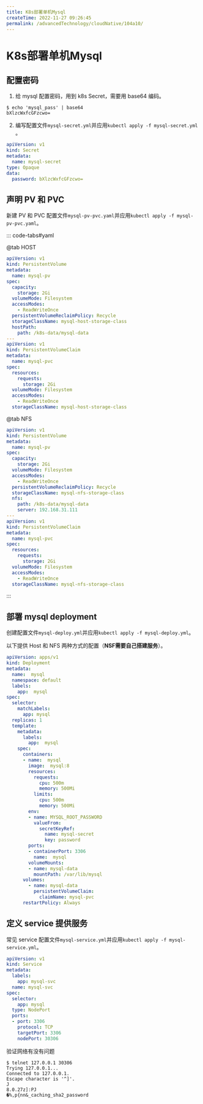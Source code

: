 ```yaml
---
title: K8s部署单机Mysql
createTime: 2022-11-27 09:26:45
permalink: /advancedTechnology/cloudNative/104a10/
---
```

# K8s部署单机Mysql

## 配置密码
1. 给 mysql 配置密码，用到 k8s Secret，需要用 base64 编码。

```shell
$ echo 'mysql_pass' | base64
bXlzcWxfcGFzcwo=
```

2. 编写配置文件`mysql-secret.yml`并应用`kubectl apply -f mysql-secret.yml `。
```yaml
apiVersion: v1
kind: Secret
metadata:
  name: mysql-secret
type: Opaque
data:
  password: bXlzcWxfcGFzcwo=
```

## 声明 PV 和 PVC

新建 PV 和 PVC 配置文件`mysql-pv-pvc.yaml`并应用`kubectl apply -f mysql-pv-pvc.yaml`。

::: code-tabs#yaml

@tab HOST
```yaml
apiVersion: v1
kind: PersistentVolume
metadata:
  name: mysql-pv
spec:
  capacity:
    storage: 2Gi
  volumeMode: Filesystem
  accessModes:
    - ReadWriteOnce
  persistentVolumeReclaimPolicy: Recycle
  storageClassName: mysql-host-storage-class
  hostPath:
    path: /k8s-data/mysql-data
---
apiVersion: v1
kind: PersistentVolumeClaim
metadata:
  name: mysql-pvc
spec:
  resources:
    requests:
      storage: 2Gi
  volumeMode: Filesystem
  accessModes:
    - ReadWriteOnce
  storageClassName: mysql-host-storage-class
```
@tab NFS

```yaml
apiVersion: v1
kind: PersistentVolume
metadata:
  name: mysql-pv
spec:
  capacity:
    storage: 2Gi
  volumeMode: Filesystem
  accessModes:
    - ReadWriteOnce
  persistentVolumeReclaimPolicy: Recycle
  storageClassName: mysql-nfs-storage-class
  nfs:
    path: /k8s-data/mysql-data
    server: 192.168.31.111
---
apiVersion: v1
kind: PersistentVolumeClaim
metadata:
  name: mysql-pvc
spec:
  resources:
    requests:
      storage: 2Gi
  volumeMode: Filesystem
  accessModes:
    - ReadWriteOnce
  storageClassName: mysql-nfs-storage-class
```
:::


## 部署 mysql deployment

创建配置文件`mysql-deploy.yml`并应用`kubectl apply -f mysql-deploy.yml`。

以下提供 Host 和 NFS 两种方式的配置（**NSF需要自己搭建服务**）。
```yaml
apiVersion: apps/v1
kind: Deployment
metadata:
  name:  mysql
  namespace: default
  labels:
    app:  mysql
spec:
  selector:
    matchLabels:
      app: mysql
  replicas: 1
  template:
    metadata:
      labels:
        app:  mysql
    spec:
      containers:
      - name:  mysql
        image:  mysql:8
        resources:
          requests:
            cpu: 500m
            memory: 500Mi
          limits:
            cpu: 500m
            memory: 500Mi
        env:
        - name: MYSQL_ROOT_PASSWORD
          valueFrom:
            secretKeyRef:
              name: mysql-secret
              key: password
        ports:
        - containerPort: 3306
          name:  mysql
        volumeMounts:
        - name: mysql-data
          mountPath: /var/lib/mysql
      volumes:
        - name: mysql-data
          persistentVolumeClaim:
            claimName: mysql-pvc
      restartPolicy: Always
```
## 定义 service 提供服务
常见 service 配置文件`mysql-service.yml`并应用`kubectl apply -f mysql-service.yml`。

```yaml
apiVersion: v1
kind: Service
metadata:
  labels:
    app: mysql-svc
  name: mysql-svc
spec:
  selector:
    app: mysql
  type: NodePort
  ports:
  - port: 3306
    protocol: TCP
    targetPort: 3306
    nodePort: 30306
```

验证网络有没有问题
```shell
$ telnet 127.0.0.1 30306
Trying 127.0.0.1...
Connected to 127.0.0.1.
Escape character is '^]'.
J
8.0.27z]:PJ
�%,p{nn&_caching_sha2_password
```
